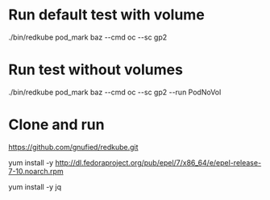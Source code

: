 # Run default test with volume
./bin/redkube pod_mark baz --cmd oc --sc gp2

# Run test without volumes
./bin/redkube pod_mark baz --cmd oc --sc gp2 --run PodNoVol


# Clone and run

https://github.com/gnufied/redkube.git




 yum install -y http://dl.fedoraproject.org/pub/epel/7/x86_64/e/epel-release-7-10.noarch.rpm

yum install -y jq
